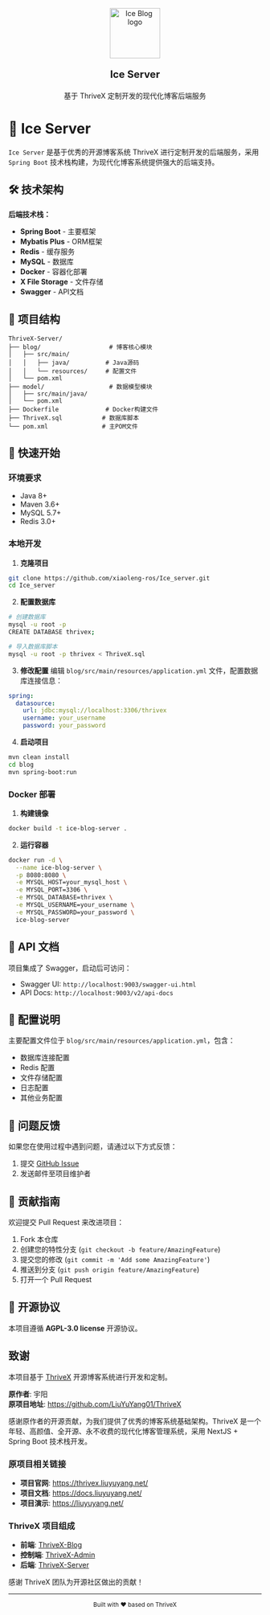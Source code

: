 <p align="center">
    <a href="https://github.com/xiaoleng-ros/Ice_server" target="_blank">
        <img width="100" src="https://bu.dusays.com/2024/11/17/6739adf188f64.png" alt="Ice Blog logo" style="width:100px" />
    </a>
</p>

<p align="center" style="font-size:20px; font-weight:700;">Ice Server</p>

<p align="center" style="margin-bottom:10px">基于 ThriveX 定制开发的现代化博客后端服务</p>

# 🎉 Ice Server

`Ice Server` 是基于优秀的开源博客系统 ThriveX 进行定制开发的后端服务，采用 `Spring Boot` 技术栈构建，为现代化博客系统提供强大的后端支持。

## 🛠️ 技术架构

**后端技术栈：**
- **Spring Boot** - 主要框架
- **Mybatis Plus** - ORM框架
- **Redis** - 缓存服务
- **MySQL** - 数据库
- **Docker** - 容器化部署
- **X File Storage** - 文件存储
- **Swagger** - API文档

## 📁 项目结构

```
ThriveX-Server/
├── blog/                   # 博客核心模块
│   ├── src/main/
│   │   ├── java/          # Java源码
│   │   └── resources/     # 配置文件
│   └── pom.xml
├── model/                  # 数据模型模块
│   ├── src/main/java/
│   └── pom.xml
├── Dockerfile             # Docker构建文件
├── ThriveX.sql           # 数据库脚本
└── pom.xml               # 主POM文件
```

## 🚀 快速开始

### 环境要求

- Java 8+
- Maven 3.6+
- MySQL 5.7+
- Redis 3.0+

### 本地开发

1. **克隆项目**
```bash
git clone https://github.com/xiaoleng-ros/Ice_server.git
cd Ice_server
```

2. **配置数据库**
```bash
# 创建数据库
mysql -u root -p
CREATE DATABASE thrivex;

# 导入数据库脚本
mysql -u root -p thrivex < ThriveX.sql
```

3. **修改配置**
编辑 `blog/src/main/resources/application.yml` 文件，配置数据库连接信息：
```yaml
spring:
  datasource:
    url: jdbc:mysql://localhost:3306/thrivex
    username: your_username
    password: your_password
```

4. **启动项目**
```bash
mvn clean install
cd blog
mvn spring-boot:run
```

### Docker 部署

1. **构建镜像**
```bash
docker build -t ice-blog-server .
```

2. **运行容器**
```bash
docker run -d \
  --name ice-blog-server \
  -p 8080:8080 \
  -e MYSQL_HOST=your_mysql_host \
  -e MYSQL_PORT=3306 \
  -e MYSQL_DATABASE=thrivex \
  -e MYSQL_USERNAME=your_username \
  -e MYSQL_PASSWORD=your_password \
  ice-blog-server
```

## 📖 API 文档

项目集成了 Swagger，启动后可访问：
- Swagger UI: `http://localhost:9003/swagger-ui.html`
- API Docs: `http://localhost:9003/v2/api-docs`

## 🔧 配置说明

主要配置文件位于 `blog/src/main/resources/application.yml`，包含：

- 数据库连接配置
- Redis 配置
- 文件存储配置
- 日志配置
- 其他业务配置

## 🐛 问题反馈

如果您在使用过程中遇到问题，请通过以下方式反馈：

1. 提交 [GitHub Issue](https://github.com/xiaoleng-ros/Ice_server/issues)
2. 发送邮件至项目维护者

## 🤝 贡献指南

欢迎提交 Pull Request 来改进项目：

1. Fork 本仓库
2. 创建您的特性分支 (`git checkout -b feature/AmazingFeature`)
3. 提交您的修改 (`git commit -m 'Add some AmazingFeature'`)
4. 推送到分支 (`git push origin feature/AmazingFeature`)
5. 打开一个 Pull Request

## 📄 开源协议

本项目遵循 **AGPL-3.0 license** 开源协议。

## 致谢

本项目基于 [ThriveX](https://github.com/LiuYuYang01/ThriveX) 开源博客系统进行开发和定制。

**原作者**: 宇阳  
**原项目地址**: https://github.com/LiuYuYang01/ThriveX

感谢原作者的开源贡献，为我们提供了优秀的博客系统基础架构。ThriveX 是一个年轻、高颜值、全开源、永不收费的现代化博客管理系统，采用 NextJS + Spring Boot 技术栈开发。

### 原项目相关链接

- **项目官网**: https://thrivex.liuyuyang.net/
- **项目文档**: https://docs.liuyuyang.net/
- **项目演示**: https://liuyuyang.net/

### ThriveX 项目组成

- **前端**: [ThriveX-Blog](https://github.com/LiuYuYang01/ThriveX-Blog)
- **控制端**: [ThriveX-Admin](https://github.com/LiuYuYang01/ThriveX-Admin)  
- **后端**: [ThriveX-Server](https://github.com/LiuYuYang01/ThriveX-Server)

感谢 ThriveX 团队为开源社区做出的贡献！

---

<p align="center">
  <sub>Built with ❤️ based on ThriveX</sub>
</p>